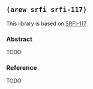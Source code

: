 ## `(arew srfi srfi-117)`

This library is based on [SRFI-117](https://srfi.schemers.org/srfi-117/).

### Abstract

TODO

### Reference

TODO
